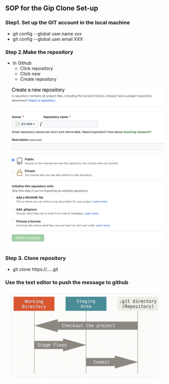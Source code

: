 ## SOP for the Gip Clone Set-up

### Step1. Set up the GIT account in the local machine
* git config --global user.name xxx
* git config --global user.email XXX


### Step 2.Make the repository

* In Github
    * Click repository
    * Click new
    * Create repository
   
![alt text](2.png "Title")

### Step 3. Clone repository

* git clone https://.....git

### Use the text editor to push the message to github


![alt text](1.png "Title")

